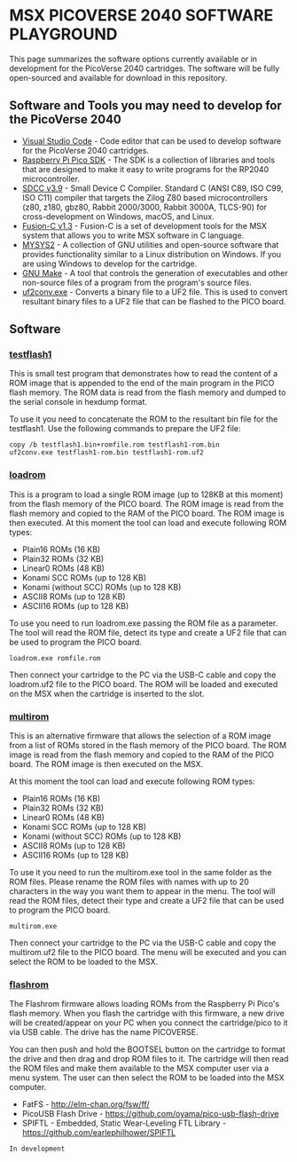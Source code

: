 # MSX PICOVERSE 2040 SOFTWARE PLAYGROUND

This page summarizes the software options currently available or in development for the PicoVerse 2040 cartridges. The software will be fully open-sourced and available for download in this repository.

## Software and Tools you may need to develop for the PicoVerse 2040

* [Visual Studio Code]( https://code.visualstudio.com/) - Code editor that can be used to develop software for the PicoVerse 2040 cartridges.
* [Raspberry Pi Pico SDK](https://github.com/raspberrypi/pico-sdk) - The SDK is a collection of libraries and tools that are designed to make it easy to write programs for the RP2040 microcontroller.  
* [SDCC v3.9](http://sdcc.sourceforge.net/) - Small Device C Compiler. Standard C (ANSI C89, ISO C99, ISO C11) compiler that targets the Zilog Z80 based microcontrollers (z80, z180, gbz80, Rabbit 2000/3000, Rabbit 3000A, TLCS-90) for cross-development on Windows, macOS, and Linux. 
* [Fusion-C v1.3](https://github.com/ericb59/FUSION-C-1.3) - Fusion-C is a set of development tools for the MSX system that allows you to write MSX software in C language.
* [MYSYS2](https://www.msys2.org/) - A collection of GNU utilities and open-source software that provides functionality similar to a Linux distribution on Windows. If you are using Windows to develop for the cartridge.
* [GNU Make](https://www.gnu.org/software/make/) - A tool that controls the generation of executables and other non-source files of a program from the program's source files.
* [uf2conv.exe](https://github.com/microsoft/uf2/) - Converts a binary file to a UF2 file. This is used to convert resultant binary files to a UF2 file that can be flashed to the PICO board. 

## Software

### [testflash1](testflash1/)

This is small test program that demonstrates how to read the content of a ROM image that is appended to the end of the main program in the PICO flash memory. The ROM data is read from the flash memory and dumped to the serial console in hexdump format.

To use it you need to concatenate the ROM to the resultant bin file for the testflash1. Use the following commands to prepare the UF2 file:

```
copy /b testflash1.bin+romfile.rom testflash1-rom.bin
uf2conv.exe testflash1-rom.bin testflash1-rom.uf2
```

### [loadrom](loadrom/dist/)

This is a program to load a single ROM image (up to 128KB at this moment) from the flash memory of the PICO board. The ROM image is read from the flash memory and copied to the RAM of the PICO board. The ROM image is then executed. At this moment the tool can load and execute following ROM types:

* Plain16 ROMs (16 KB)
* Plain32 ROMs (32 KB)
* Linear0 ROMs (48 KB)
* Konami SCC ROMs (up to 128 KB)
* Konami (without SCC) ROMs (up to 128 KB)
* ASCII8 ROMs (up to 128 KB)
* ASCII16 ROMs (up to 128 KB)

To use you need to run loadrom.exe passing the ROM file as a parameter. The tool will read the ROM file, detect its type and create a UF2 file that can be used to program the PICO board. 
```
loadrom.exe romfile.rom
```
Then connect your cartridge to the PC via the USB-C cable and copy the loadrom.uf2 file to the PICO board. The ROM will be loaded and executed on the MSX when the cartridge is inserted to the slot.

### [multirom](multirom/)

This is an alternative firmware that allows the selection of a ROM image from a list of ROMs stored in the flash memory of the PICO board. The ROM image is read from the flash memory and copied to the RAM of the PICO board. The ROM image is then executed on the MSX. 

At this moment the tool can load and execute following ROM types:

* Plain16 ROMs (16 KB)
* Plain32 ROMs (32 KB)
* Linear0 ROMs (48 KB)
* Konami SCC ROMs (up to 128 KB)
* Konami (without SCC) ROMs (up to 128 KB)
* ASCII8 ROMs (up to 128 KB)
* ASCII16 ROMs (up to 128 KB)

To use it you need to run the multirom.exe tool in the same folder as the ROM files. Please rename the ROM files with names with up to 20 characters in the way you want them to appear in the menu. The tool will read the ROM files, detect their type and create a UF2 file that can be used to program the PICO board. 

```
multirom.exe
```
Then connect your cartridge to the PC via the USB-C cable and copy the multirom.uf2 file to the PICO board. The menu will be executed and you can select the ROM to be loaded to the MSX.

### [flashrom](flashrom/)

The Flashrom firmware allows loading ROMs from the Raspberry Pi Pico's flash memory. When you flash the cartridge with this firmware, a new drive will be created/appear on your PC when you connect the cartridge/pico to it via USB cable. The drive has the name PICOVERSE.

You can then push and hold the BOOTSEL button on the cartridge to format the drive and then drag and drop ROM files to it. The cartridge will then read the ROM files and make them available to the MSX computer user via a menu system. The user can then select the ROM to be loaded into the MSX computer.

* FatFS - http://elm-chan.org/fsw/ff/
* PicoUSB Flash Drive - https://github.com/oyama/pico-usb-flash-drive
* SPIFTL - Embedded, Static Wear-Leveling FTL Library - https://github.com/earlephilhower/SPIFTL

```
In development
```
